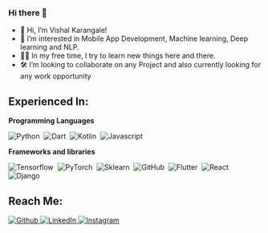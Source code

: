 ### Hi there 👋

<!--
**vishalrk1/vishalrk1** is a ✨ _special_ ✨ repository because its `README.md` (this file) appears on your GitHub profile.-->
<!-- <p align="center">
  <img src="images/working.gif" width=300>
  <br /><br />
</p> -->

- 👋 Hi, I’m Vishal Karangale!
- 👀 I’m interested in Mobile App Development, Machine learning, Deep learning and NLP.
- 👩‍🍳 In my free time, I try to learn new things here and there.
- 🛠 I’m looking to collaborate on any Project and also currently looking for any work opportunity

## Experienced In:

__Programming Languages__

<img alt="Python" src="https://img.shields.io/badge/python-%2314354C.svg?style=for-the-badge&logo=python&logoColor=white" />&nbsp;
<img alt="Dart" src="https://img.shields.io/badge/Dart-%2314354C.svg?style=for-the-badge&logo=Dart&logoColor=white" />&nbsp;
<img alt="Kotlin" src="https://img.shields.io/badge/Kotlin-%2314354C.svg?style=for-the-badge&logo=Kotlin&logoColor=white" />&nbsp;
<img alt="Javascript" src="https://img.shields.io/badge/javascript-%2314354C.svg?style=for-the-badge&logo=javascript&logoColor=white" />&nbsp;

__Frameworks and libraries__

<img alt="Tensorflow" src="https://img.shields.io/badge/TensorFlow-%23FF6F00.svg?style=for-the-badge&logo=TensorFlow&logoColor=black" />&nbsp; 
<img alt="PyTorch" src="https://img.shields.io/badge/pytorch-%23013243.svg?style=for-the-badge&logo=pytorch&logoColor=white" />&nbsp;
<img alt="Sklearn" src="https://img.shields.io/badge/scikitlearn-%23150458.svg?style=for-the-badge&logo=scikitlearn&logoColor=white" />&nbsp; 
<img alt="GitHub" src="https://img.shields.io/badge/github-%23121011.svg?style=for-the-badge&logo=github&logoColor=white" />&nbsp;
<img alt="Flutter" src="https://img.shields.io/badge/flutter-%23150458.svg?style=for-the-badge&logo=flutter&logoColor=white" />&nbsp; 
<img alt="React" src="https://img.shields.io/badge/React-%23150458.svg?style=for-the-badge&logo=React&logoColor=white" />&nbsp; 
<img alt="Django" src="https://img.shields.io/badge/Django-%23150458.svg?style=for-the-badge&logo=Django&logoColor=white" />&nbsp; 

## Reach Me:

<p align="start">
    <a href="https://github.com/vishalrk1" target="_blank">
        <img src="https://img.shields.io/badge/-Github-000?logo=github&style=for-the-badge&logoColor=white&color=black" alt="Github" />
    </a>
<!--     <a href="https://twitter.com/ArizArmeidi" target="_blank">
        <img src="https://img.shields.io/badge/-Twitter-2CA5E0?logo=twitter&style=for-the-badge&logoColor=white&color=black" alt="Twitter" />
    </a> -->
    <a href="https://www.linkedin.com/in/vishal-karangale-126492216/" target="_blank">
        <img src="https://img.shields.io/badge/-LinkedIn-0077B5?logo=linkedin&style=for-the-badge&logoColor=white&color=black" alt="LinkedIn" />
    </a>
     <a href="https://www.instagram.com/vishal_rk1/" target="_blank">
       <img src="https://img.shields.io/badge/instagram-%2312100E.svg?&style=for-the-badge&logo=instagram&logoColor=white&color=black" alt="Instagram" />
    </a>
</p>

